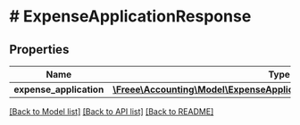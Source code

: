 # # ExpenseApplicationResponse

## Properties

Name | Type | Description | Notes
------------ | ------------- | ------------- | -------------
**expense_application** | [**\Freee\Accounting\Model\ExpenseApplicationResponseExpenseApplication**](ExpenseApplicationResponseExpenseApplication.md) |  |

[[Back to Model list]](../../README.md#models) [[Back to API list]](../../README.md#endpoints) [[Back to README]](../../README.md)
